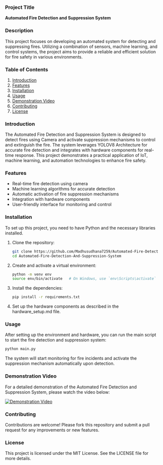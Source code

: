 ### Project Title
**Automated Fire Detection and Suppression System**

### Description
This project focuses on developing an automated system for detecting and suppressing fires. Utilizing a combination of sensors, machine learning, and control systems, the project aims to provide a reliable and efficient solution for fire safety in various environments.

### Table of Contents
1. [Introduction](#introduction)
2. [Features](#features)
3. [Installation](#installation)
4. [Usage](#usage)
5. [Demonstration Video](#demonstration-video)
6. [Contributing](#contributing)
7. [License](#license)

### Introduction
The Automated Fire Detection and Suppression System is designed to detect fires using Camera and activate suppression mechanisms to control and extinguish the fire. The system leverages YOLOV8 Architecture for accurate fire detection and integrates with hardware components for real-time response. This project demonstrates a practical application of IoT, machine learning, and automation technologies to enhance fire safety.

### Features
- Real-time fire detection using camera
- Machine learning algorithms for accurate detection
- Automatic activation of fire suppression mechanisms
- Integration with hardware components
- User-friendly interface for monitoring and control

### Installation
To set up this project, you need to have Python and the necessary libraries installed.

1. Clone the repository:
    ```bash
    git clone https://github.com/Madhusudhana7259/Automated-Fire-Detection-And-Suppression-System.git
    cd Automated-Fire-Detection-And-Suppression-System
    ```

2. Create and activate a virtual environment:
    ```bash
    python -m venv env
    source env/bin/activate   # On Windows, use `env\Scripts\activate`
    ```

3. Install the dependencies:
    ```bash
    pip install -r requirements.txt
    ```

4. Set up the hardware components as described in the hardware_setup.md file.

### Usage
After setting up the environment and hardware, you can run the main script to start the fire detection and suppression system:
```bash
python main.py
```
The system will start monitoring for fire incidents and activate the suppression mechanism automatically upon detection.


### Demonstration Video
For a detailed demonstration of the Automated Fire Detection and Suppression System, please watch the video below:

[![Demonstration Video](https://img.youtube.com/vi/mfdBiK2nVI0/0.jpg)](https://www.youtube.com/watch?v=mfdBiK2nVI0)

### Contributing
Contributions are welcome! Please fork this repository and submit a pull request for any improvements or new features.

### License
This project is licensed under the MIT License. See the LICENSE file for more details.
